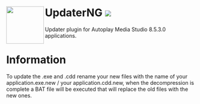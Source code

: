 # UpdaterNG <img align="left" src="https://user-images.githubusercontent.com/5092697/136836589-b655f88e-f67e-433d-bc2a-12c0534e05d9.png" width="100px"> <img src="https://img.shields.io/badge/Version-RELEASE-orange"></img>

Updater plugin for Autoplay Media Studio 8.5.3.0 applications.<br/>

# Information
To update the .exe and .cdd rename your new files with the name of your application.exe.new / your application.cdd.new, when the decompression is complete a BAT file will be executed that will replace the old files with the new ones.
